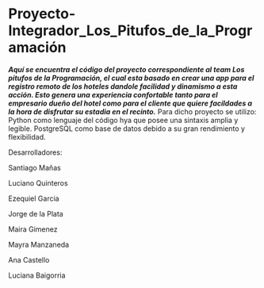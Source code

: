 # Proyecto-Integrador_Los_Pitufos_de_la_Programación

 
<div img <a href='https://espana.ladevi.info/registro-reservas/registro-reservas-los-hoteles-aliviados-la-prorroga-n51325'/></a>
</div>

***Aquí se encuentra el código del proyecto correspondiente al team Los pitufos de la Programación, el cual esta basado en crear una app para el registro remoto de los hoteles dandole facilidad y dinamismo a esta acción.
Esto genera una experiencia confortable tanto para el empresario dueño del hotel como para el cliente que quiere facildades a la hora de disfrutar su estadia en el recinto.***
Para dicho proyecto se utilizo:
Python como lenguaje del código hya que posee una sintaxis amplia y legible.
PostgreSQL como base de datos debido a su gran rendimiento y flexibilidad.


Desarrolladores:

Santiago Mañas

Luciano Quinteros

Ezequiel Garcia

Jorge de la Plata

Maira Gimenez

Mayra Manzaneda

Ana Castello

Luciana Baigorria
